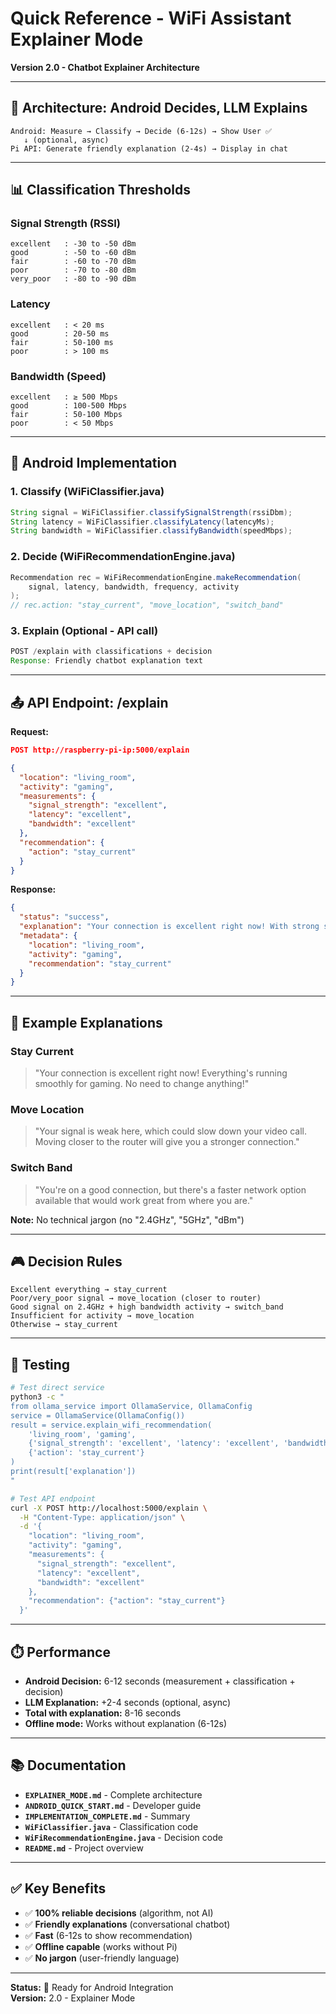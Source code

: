 # Quick Reference - WiFi Assistant Explainer Mode

**Version 2.0 - Chatbot Explainer Architecture**

---

## 🎯 Architecture: Android Decides, LLM Explains

```
Android: Measure → Classify → Decide (6-12s) → Show User ✅
   ↓ (optional, async)
Pi API: Generate friendly explanation (2-4s) → Display in chat
```

---

## 📊 Classification Thresholds

### Signal Strength (RSSI)
```
excellent   : -30 to -50 dBm
good        : -50 to -60 dBm
fair        : -60 to -70 dBm
poor        : -70 to -80 dBm
very_poor   : -80 to -90 dBm
```

### Latency
```
excellent   : < 20 ms
good        : 20-50 ms
fair        : 50-100 ms
poor        : > 100 ms
```

### Bandwidth (Speed)
```
excellent   : ≥ 500 Mbps
good        : 100-500 Mbps
fair        : 50-100 Mbps
poor        : < 50 Mbps
```

---

## 🔧 Android Implementation

### 1. Classify (WiFiClassifier.java)
```java
String signal = WiFiClassifier.classifySignalStrength(rssiDbm);
String latency = WiFiClassifier.classifyLatency(latencyMs);
String bandwidth = WiFiClassifier.classifyBandwidth(speedMbps);
```

### 2. Decide (WiFiRecommendationEngine.java)
```java
Recommendation rec = WiFiRecommendationEngine.makeRecommendation(
    signal, latency, bandwidth, frequency, activity
);
// rec.action: "stay_current", "move_location", "switch_band"
```

### 3. Explain (Optional - API call)
```java
POST /explain with classifications + decision
Response: Friendly chatbot explanation text
```

---

## 📤 API Endpoint: /explain

**Request:**
```json
POST http://raspberry-pi-ip:5000/explain

{
  "location": "living_room",
  "activity": "gaming",
  "measurements": {
    "signal_strength": "excellent",
    "latency": "excellent",
    "bandwidth": "excellent"
  },
  "recommendation": {
    "action": "stay_current"
  }
}
```

**Response:**
```json
{
  "status": "success",
  "explanation": "Your connection is excellent right now! With strong signal, fast latency, and perfect bandwidth, everything's running smoothly for gaming.",
  "metadata": {
    "location": "living_room",
    "activity": "gaming",
    "recommendation": "stay_current"
  }
}
```

---

## 💬 Example Explanations

### Stay Current
> "Your connection is excellent right now! Everything's running smoothly for gaming. No need to change anything!"

### Move Location
> "Your signal is weak here, which could slow down your video call. Moving closer to the router will give you a stronger connection."

### Switch Band
> "You're on a good connection, but there's a faster network option available that would work great from where you are."

**Note:** No technical jargon (no "2.4GHz", "5GHz", "dBm")

---

## 🎮 Decision Rules

```
Excellent everything → stay_current
Poor/very_poor signal → move_location (closer to router)
Good signal on 2.4GHz + high bandwidth activity → switch_band
Insufficient for activity → move_location
Otherwise → stay_current
```

---

## 🚀 Testing

```bash
# Test direct service
python3 -c "
from ollama_service import OllamaService, OllamaConfig
service = OllamaService(OllamaConfig())
result = service.explain_wifi_recommendation(
    'living_room', 'gaming',
    {'signal_strength': 'excellent', 'latency': 'excellent', 'bandwidth': 'excellent'},
    {'action': 'stay_current'}
)
print(result['explanation'])
"

# Test API endpoint
curl -X POST http://localhost:5000/explain \
  -H "Content-Type: application/json" \
  -d '{
    "location": "living_room",
    "activity": "gaming",
    "measurements": {
      "signal_strength": "excellent",
      "latency": "excellent",
      "bandwidth": "excellent"
    },
    "recommendation": {"action": "stay_current"}
  }'
```

---

## ⏱️ Performance

- **Android Decision:** 6-12 seconds (measurement + classification + decision)
- **LLM Explanation:** +2-4 seconds (optional, async)
- **Total with explanation:** 8-16 seconds
- **Offline mode:** Works without explanation (6-12s)

---

## 📚 Documentation

- **`EXPLAINER_MODE.md`** - Complete architecture
- **`ANDROID_QUICK_START.md`** - Developer guide
- **`IMPLEMENTATION_COMPLETE.md`** - Summary
- **`WiFiClassifier.java`** - Classification code
- **`WiFiRecommendationEngine.java`** - Decision code
- **`README.md`** - Project overview

---

## ✅ Key Benefits

- ✅ **100% reliable decisions** (algorithm, not AI)
- ✅ **Friendly explanations** (conversational chatbot)
- ✅ **Fast** (6-12s to show recommendation)
- ✅ **Offline capable** (works without Pi)
- ✅ **No jargon** (user-friendly language)

---

**Status:** 🚀 Ready for Android Integration  
**Version:** 2.0 - Explainer Mode

